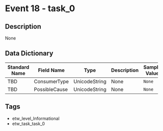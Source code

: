 # Event 18 - task_0

## Description
None

## Data Dictionary
|Standard Name|Field Name|Type|Description|Sample Value|
|---|---|---|---|---|
|TBD|ConsumerType|UnicodeString|None|`None`|
|TBD|PossibleCause|UnicodeString|None|`None`|

## Tags
* etw_level_Informational
* etw_task_task_0